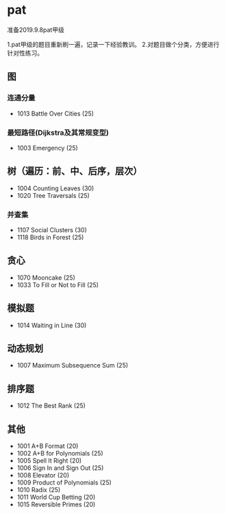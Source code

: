 # pat
准备2019.9.8pat甲级

1.pat甲级的题目重新刷一遍，记录一下经验教训。
2.对题目做个分类，方便进行针对性练习。

## 图
### 连通分量
- 1013 Battle Over Cities (25)

### 最短路径(Dijkstra及其常规变型)
- 1003 Emergency (25)


## 树（遍历：前、中、后序，层次）
- 1004 Counting Leaves (30)
- 1020 Tree Traversals (25)

### 并查集
- 1107 Social Clusters (30)
- 1118 Birds in Forest (25)

## 贪心
- 1070 Mooncake (25)
- 1033 To Fill or Not to Fill (25)

## 模拟题
- 1014 Waiting in Line (30)

## 动态规划
- 1007 Maximum Subsequence Sum (25)


## 排序题
- 1012 The Best Rank (25)

## 其他
- 1001 A+B Format (20)
- 1002 A+B for Polynomials (25)
- 1005 Spell It Right (20)
- 1006 Sign In and Sign Out (25)
- 1008 Elevator (20)
- 1009 Product of Polynomials (25)
- 1010 Radix (25)
- 1011 World Cup Betting (20)
- 1015 Reversible Primes (20)
